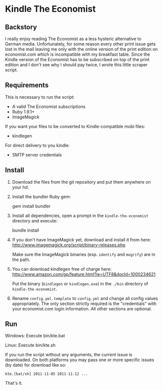 Kindle The Economist
====================

Backstory
---------

I really enjoy reading The Economist as a less hysteric alternative to German media. Unfortunately, for some reason
every other print issue gets lost in the mail leaving me only with the online version of the print edition on
economist.com which is incompatible with my breakfast table. Since the Kindle version of the Economist has to be
subscribed on top of the print edition and I don't see why I should pay twice, I wrote this little scraper script.

Requirements
------------

This is necessary to run the script:

  * A valid The Economist subscriptions
  * Ruby 1.9.1+
  * ImageMagick

If you want your files to be converted to Kindle-compatible mobi files:

  * kindlegen

For direct delivery to you kindle:

  * SMTP server credentials

Install
-------

1. Download the files from the git repository and put them anywhere on your hd.

2. Install the bundler Ruby gem:

    gem install bundler

3. Install all dependencies, open a prompt in the `kindle-the-economist` directory and execute:

    bundle install

4. If you don't have ImageMagick yet, download and install it from here: http://www.imagemagick.org/script/binary-releases.php

   Make sure the ImageMagick binaries (esp. `identify` and `mogrify`) are in the path.

5. You can download kindlegen free of charge here: http://www.amazon.com/gp/feature.html?ie=UTF8&docId=1000234621

   Put the binary (`kindlegen` or `kindlegen.exe`) in the `./bin` directory of `kindle-the-economist`.

6. Rename `config.yml.template` to `config.yml` and change all config values appropriately. The only section strictly required
   is the "credentials" with your economist.com login information. All other sections are optional.

Run
---

Windows: Execute bin/kte.bat

Linux: Execute bin/kte.sh

If you run the script without any arguments, the current issue is downloaded. On both platforms you may pass one or more
specific issues (by date) for download like so:

    kte.[bat/sh] 2011-11-05 2011-11-12 ...

That's it.